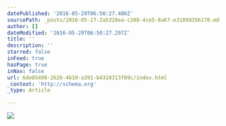 ```yaml
---
datePublished: '2016-05-29T06:50:27.406Z'
sourcePath: _posts/2016-05-27-2a5328ea-c208-4ce5-8a67-e3189d356170.md
author: []
dateModified: '2016-05-29T06:50:27.297Z'
title: ''
description: ''
starred: false
inFeed: true
hasPage: true
inNav: false
url: 6de05490-2626-4b10-a391-b4310313f09c/index.html
_context: 'http://schema.org'
_type: Article

---
```

![](https://the-grid-user-content.s3-us-west-2.amazonaws.com/1e634048-f495-4185-b76e-ea472a9b7a47.jpg)